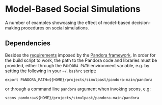 
# Model-Based Social Simulations


A number of examples showcasing the effect of model-based decision-making procedures on social simulations.


## Dependencies

Besides the [requirements](https://github.com/xrubio/pandora/blob/master/docs/tutorials/00_installing.txt) imposed by the [Pandora framework](https://github.com/xrubio/pandora), 
In order for the build script to work, the path to the Pandora code and libraries must be provided, either through the `PANDORA_PATH`
environment variable, e.g. by setting the following in your `~/.bashrc` script:

	export PANDORA_PATH=${HOME}/projects/simulpast/pandora-main/pandora

or through a command line `pandora` argument when invoking scons, e.g:
	
	scons pandora=${HOME}/projects/simulpast/pandora-main/pandora
	